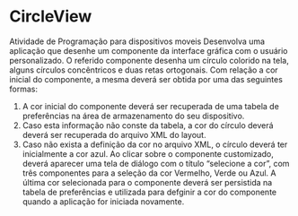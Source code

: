 # CircleView
Atividade de Programação para dispositivos moveis
Desenvolva uma aplicação que desenhe um componente da
interface gráfica com o usuário personalizado.
O referido componente desenha um círculo colorido na tela,
alguns círculos concêntricos e duas retas ortogonais.
Com relação a cor inicial do componente, a mesma deverá ser
obtida por uma das seguintes formas:
1. A cor inicial do componente deverá ser recuperada de uma
tabela de preferências na área de armazenamento do seu
dispositivo.
2. Caso esta informação não conste da tabela, a cor do círculo
deverá deverá ser recuperada do arquivo XML do layout.
3. Caso não exista a definição da cor no arquivo XML, o
círculo deverá ter inicialmente a cor azul.
Ao clicar sobre o componente customizado, deverá aparecer uma tela de diálogo
com o título “selecione a cor”, com três componentes para a seleção da cor
Vermelho, Verde ou Azul.
A última cor selecionada para o componente deverá ser persistida na tabela de
preferências e utilizada para defginir a cor do componente quando a aplicação for
iniciada novamente.

